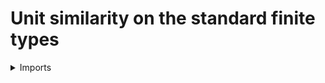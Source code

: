 #  Unit similarity on the standard finite types

<details><summary>Imports</summary>
```agda
module elementary-number-theory.unit-similarity-standard-finite-types where

open import elementary-number-theory.congruence-natural-numbers
open import elementary-number-theory.modular-arithmetic-standard-finite-types
open import elementary-number-theory.multiplication-natural-numbers
open import elementary-number-theory.natural-numbers
open import elementary-number-theory.unit-elements-standard-finite-types

open import foundation.dependent-pair-types
open import foundation.identity-types
open import foundation.universe-levels

open import univalent-combinatorics.standard-finite-types
```
</details>

## Idea

Two elements `x y : Fin k` are said to be unit similar if there is a unit element `u : Fin k` such that `mul-Fin u x = y`. This relation gives a groupoid structure on `Fin k`.

## Definition

### Unit similarity in `Fin k`

```agda
sim-unit-Fin :
  (k : ℕ) → Fin k → Fin k → UU lzero
sim-unit-Fin k x y = Σ (unit-Fin k) (λ u → mul-Fin k (pr1 u) x ＝ y)
```

### Unit similarity on `ℕ`

```agda
sim-unit-ℕ :
  (k : ℕ) → ℕ → ℕ → UU lzero
sim-unit-ℕ k x y = Σ (Σ ℕ (λ l → cong-ℕ k l 1)) (λ l → cong-ℕ k (mul-ℕ (pr1 l) x) y)
```

### Congruence to `1`

```agda
sim-unit-one-ℕ : (k x : ℕ) → UU lzero
sim-unit-one-ℕ k x = Σ ℕ (λ l → cong-ℕ k (mul-ℕ l x) 1)
```

## Properties

### Unit similarity is an equivalence relation

```agda
refl-sim-unit-Fin :
  {k : ℕ} (x : Fin k) → sim-unit-Fin k x x
pr1 (refl-sim-unit-Fin {succ-ℕ k} x) = one-unit-Fin
pr2 (refl-sim-unit-Fin {succ-ℕ k} x) = left-unit-law-mul-Fin k x

symm-sim-unit-Fin :
  {k : ℕ} (x y : Fin k) → sim-unit-Fin k x y → sim-unit-Fin k y x
pr1 (symm-sim-unit-Fin {succ-ℕ k} x y (pair (pair u (pair v q)) p)) =
  inv-unit-Fin (pair u (pair v q))
pr2 (symm-sim-unit-Fin {succ-ℕ k} x y (pair (pair u (pair v q)) p)) =
  ( ( ( ap (mul-Fin (succ-ℕ k) v) (inv p)) ∙
        ( inv (associative-mul-Fin (succ-ℕ k) v u x))) ∙
      ( ap (mul-Fin' (succ-ℕ k) x) q)) ∙
    ( left-unit-law-mul-Fin k x)

trans-sim-unit-Fin :
  {k : ℕ} (x y z : Fin k) → sim-unit-Fin k x y → sim-unit-Fin k y z →
  sim-unit-Fin k x z
pr1 (trans-sim-unit-Fin {succ-ℕ k} x y z (pair u p) (pair v q)) =
  mul-unit-Fin (succ-ℕ k) v u
pr2 (trans-sim-unit-Fin {succ-ℕ k} x y z (pair u p) (pair v q)) =
  ( associative-mul-Fin (succ-ℕ k) (pr1 v) (pr1 u) x) ∙
  ( ap (mul-Fin (succ-ℕ k) (pr1 v)) p ∙ q)
```

### A natural number `x` is congruent to `1` modulo `k+1` if and only if `[x]_{k+1}` is unit similar to `1`.

```agda
is-unit-similar-one-sim-unit-mod-succ-ℕ :
  (k x : ℕ) → sim-unit-Fin (succ-ℕ k) (mod-succ-ℕ k x) (one-Fin k) →
  sim-unit-one-ℕ (succ-ℕ k) x
pr1 (is-unit-similar-one-sim-unit-mod-succ-ℕ k x (pair u p)) =
  nat-Fin (succ-ℕ k) (pr1 u)
pr2 (is-unit-similar-one-sim-unit-mod-succ-ℕ k x (pair u p)) =
  cong-eq-mod-succ-ℕ k
    ( mul-ℕ (nat-Fin (succ-ℕ k) (pr1 u)) x)
    ( 1)
    ( ( eq-mod-succ-cong-ℕ k
        ( mul-ℕ (nat-Fin (succ-ℕ k) (pr1 u)) x)
        ( mul-ℕ (nat-Fin (succ-ℕ k) (pr1 u)) (nat-Fin (succ-ℕ k) (mod-succ-ℕ k x)))
        ( scalar-invariant-cong-ℕ
          ( succ-ℕ k)
          ( x)
          ( nat-Fin (succ-ℕ k) (mod-succ-ℕ k x))
          ( nat-Fin (succ-ℕ k) (pr1 u))
          ( symm-cong-ℕ
            ( succ-ℕ k)
            ( nat-Fin (succ-ℕ k) (mod-succ-ℕ k x))
            ( x)
            ( cong-nat-mod-succ-ℕ k x)))) ∙
      ( p))
```

